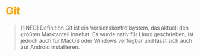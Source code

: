 # <font color = "orange">Git</font>
>[!INFO] Definition
>Git ist ein Versionskontrollsystem, das aktuell den größten Marktanteil innehat. Es wurde nativ für Linux geschrieben, ist jedoch auch für MacOS oder Windows verfügbar und lässt sich auch auf Android installieren.

